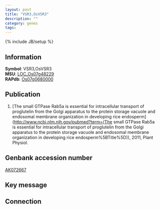 ```yaml
---
layout: post
title: "VSR3,OsVSR3"
description: ""
category: genes
tags: 
---
```

{% include JB/setup %}

## Information
__Symbol__: VSR3,OsVSR3  
__MSU__: [LOC_Os07g48229](http://rice.plantbiology.msu.edu/cgi-bin/ORF_infopage.cgi?orf=LOC_Os07g48229)  
__RAPdb__: [Os07g0680000](http://rapdb.dna.affrc.go.jp/viewer/gbrowse_details/irgsp1?name=Os07g0680000)  

## Publication
1. [The small GTPase Rab5a is essential for intracellular transport of proglutelin from the Golgi apparatus to the protein storage vacuole and endosomal membrane organization in developing rice endosperm](http://www.ncbi.nlm.nih.gov/pubmed?term=(The small GTPase Rab5a is essential for intracellular transport of proglutelin from the Golgi apparatus to the protein storage vacuole and endosomal membrane organization in developing rice endosperm%5BTitle%5D)), 2011, Plant Physiol.

## Genbank accession number
[AK072667](http://www.ncbi.nlm.nih.gov/nuccore/AK072667)

## Key message

## Connection


